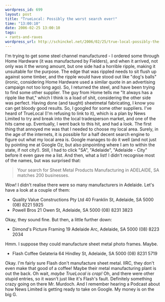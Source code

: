 ```yaml
--- 
wordpress_id: 699
layout: post
title: "TrueLocal: Possibly the worst search ever!"
time: "13:00:10"
date: 2006-02-25 13:00:10
tags: 
- rants-and-raves
wordpress_url: http://schinckel.net/2006/02/25/true-local-possibly-the-worst-search-ever/
---
```

I'm trying to get some steel channel manufactured - I ordered some through Home Hardware (it was manufactured by Fielders), and when it arrived, not only was it the wrong amount, but one side had a horrible ripple, making it unsuitable for the purpose. The edge that was rippled needs to sit flush up against some timber, and the ripple would have stood out like "dog's balls" (ironic, considering Home Hardware used a similar quote in an advertising campaign not too long ago). So, I returned the steel, and have been trying to find some other supplier. The guy from Home tells me "It always has a ripple like that," which I think is a load of shit, considering the other side was perfect. Having done (and taught) sheetmetal fabricating, I know you can get bloody good results. So, I googled for some other suppliers. I've heard of TrueLocal (I'm refusing to link to it), which is a plan by News Limited to try and break into the local tradesperson market, and one of the hits came up. Eventually, I went back to this hit, and had a look.  The first thing that annoyed me was that I needed to choose my local area. Surely, in the age of the internets, it is possible for a half decent search engine to figure out what my local area is. Google manages to do it well (and not just by pointing me at Google Oz, but also pinpointing where I am to within the state, if not city!). Still, I had to click "SA", "Adelaide", "Adelaide - City" before it even gave me a list. And then, what a list! I didn't recognise most of the names, but was surprised that: 

> Your search for Sheet Metal Products Manufacturing in ADELAIDE, SA matches 200 businesses.

Wow! I didn't realise there were so many manufacturers in Adelaide. Let's have a look at a couple of them: 

  * Quality Value Constructions Pty Ltd 40 Franklin St, Adelaide, SA 5000 (08) 8221 5925 
  * Powell Bros 21 Owen St, Adelaide, SA 5000 (08) 8231 3823 

Okay, they sound fine. But then, a little further down: 

  * Dimond's Picture Framing 19 Adelaide Arc, Adelaide, SA 5000 (08) 8223 2034 

Hmm. I suppose they could manufacture sheet metal photo frames. Maybe. 

  * Flash Coffee Gelateria 64 Hindley St, Adelaide, SA 5000 (08) 8231 5719 

Okay. I'm fairly sure Flash don't manufacture sheet metal. IIRC, they don't even make that good of a coffee! Maybe their metal manufacturing plant is out the back. Oh wait, _maybe TrueLocal is crap!_ Oh, and there were other stupid entries, so it wasn't just like it's Flash's fault. Definitely something crazy going on there Mr. Murdoch. And I remember hearing a Podcast about how News Limited is getting ready to take on Google. My money is on the big G. 
